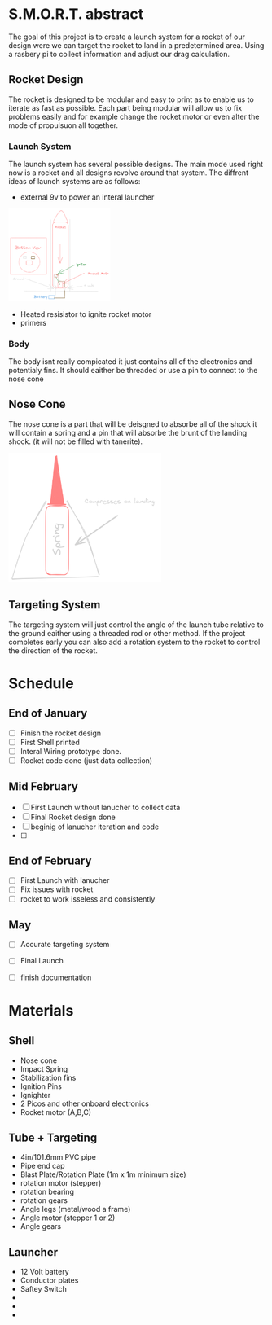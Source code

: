 

# S.M.O.R.T. abstract
The goal of this project is to create a launch system for a rocket of our design were we can target the rocket to land in a predetermined area. Using a rasbery pi to collect information and adjust our drag calculation.


## Rocket Design
The rocket is designed to be modular and easy to print as to enable us to iterate as fast as possible. Each part being modular will allow us to fix problems easily and for example change the rocket motor or even alter the mode of propulsuon all together.



### Launch System
The launch system has several possible designs. The main mode used right now is a rocket and all designs revolve around that system. The diffrent ideas of launch systems are as follows:


- external 9v to power an interal launcher 
<img src="Images/Diagrams/Launch diagram.png" width =200>

- Heated resisistor to ignite rocket motor
- primers


### Body
The body isnt really compicated it just contains all of the electronics and potentialy fins. It should eaither be threaded or use a pin to connect to the nose cone 


## Nose Cone
The nose cone is a part that will be deisgned to absorbe all of the shock it will contain a spring and a pin that will absorbe the brunt of the landing shock. (it will not be filled with tanerite). 

<img src= "Images/Diagrams/Untitled-2023-11-28-1409.png" width = 300> 


## Targeting System
The targeting system will just control the angle of the launch tube relative to the ground eaither using a threaded rod or other method. If the project completes early you can also add a rotation system to the rocket to control the direction of the rocket.


# Schedule

## End of January 
- [ ] Finish the rocket design
- [ ] First Shell printed 
- [ ] Interal Wiring prototype done.
- [ ] Rocket code done (just data collection)

## Mid February
- [ ] First Launch without lanucher to collect data 
- [ ] Final Rocket design done
- [ ] beginig of lanucher iteration and code
- [ ] 

## End of February
- [ ] First Launch with lanucher
- [ ] Fix issues with rocket
- [ ] rocket to work isseless and consistently

## May 
- [ ] Accurate targeting system
- [ ] Final Launch
- [ ] finish documentation



# Materials 


## Shell
- Nose cone
- Impact Spring
- Stabilization fins
- Ignition Pins
- Ignighter
- 2 Picos and other onboard electronics
- Rocket motor (A,B,C)

## Tube + Targeting 

- 4in/101.6mm PVC pipe
- Pipe end cap
- Blast Plate/Rotation Plate (1m x 1m minimum size)
- rotation motor (stepper)
- rotation bearing
- rotation gears
- Angle legs (metal/wood a frame)
- Angle motor (stepper 1 or 2)
- Angle gears

## Launcher

- 12 Volt battery
- Conductor plates
- Saftey Switch
-
-
-
